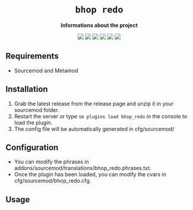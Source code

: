 <div align="center">
  <h1><code>bhop redo</code></h1>
  <p>
    <strong>Informations about the project</strong>
  </p>
  <p style="margin-bottom: 0.5ex;">
    <img
        src="https://img.shields.io/github/downloads/SeenKid/bhop_redo/total"
    />
    <img
        src="https://img.shields.io/github/last-commit/SeenKid/bhop_redo"
    />
    <img
        src="https://img.shields.io/github/issues/SeenKid/bhop_redo"
    />
    <img
        src="https://img.shields.io/github/issues-closed/SeenKid/bhop_redo"
    />
    <img
        src="https://img.shields.io/github/repo-size/SeenKid/bhop_redo"
    />
    <img
        src="https://img.shields.io/github/workflow/status/SeenKid/bhop_redo/Compile%20and%20release"
    />
  </p>
</div>


## Requirements ##
- Sourcemod and Metamod


## Installation ##
1. Grab the latest release from the release page and unzip it in your sourcemod folder.
2. Restart the server or type `sm plugins load bhop_redo` in the console to load the plugin.
3. The config file will be automatically generated in cfg/sourcemod/

## Configuration ##
- You can modify the phrases in addons/sourcemod/translations/bhop_redo.phrases.txt.
- Once the plugin has been loaded, you can modify the cvars in cfg/sourcemod/bhop_redo.cfg.


## Usage ##
